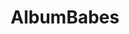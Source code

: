 ---
title: AlbumBabes
crosslinks:
- TrueFMK
- ChristianGirls
- GrannyPanties
- jilling
- AskHistorians
- RileeMarks
- Recursion
- ghostnipples
- RosaBrighid
- nuttinhere
- '18_19'
- BrasilOnReddit
- simps
- swimsuitsex
- pussy
- nsfwcosplay
- SexyFrex
- pokies
---
